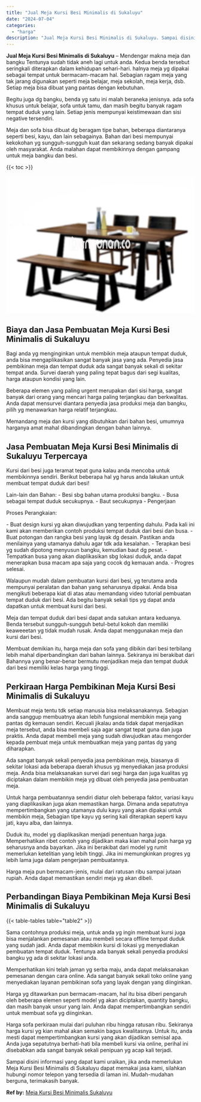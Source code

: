 ```yaml
---
title: "Jual Meja Kursi Besi Minimalis di Sukaluyu"
date: "2024-07-04"
categories: 
  - "harga"
description: "Jual Meja Kursi Besi Minimalis di Sukaluyu. Sampai disini informasi yang dapat kami uraikan, jika anda memerlukan Meja Kursi Besi Minimalis di Sukaluyu dapat..."
---
```


**Jual Meja Kursi Besi Minimalis di Sukaluyu** – Mendengar makna meja dan bangku Tentunya sudah tidak aneh lagi untuk anda. Kedua benda tersebut seringkali diterapkan dalam kehidupan sehari-hari. halnya meja yg dipakai sebagai tempat untuk bermacam-macam hal. Sebagian ragam meja yang tak jarang digunakan seperti meja belajar, meja sekolah, meja kerja, dsb. Setiap meja bisa dibuat yang pantas dengan kebutuhan.

Begitu juga dg bangku, benda yg satu ini malah beraneka jenisnya. ada sofa khusus untuk belajar, sofa untuk tamu, dan masih begitu banyak ragam tempat duduk yang lain. Setiap jenis mempunyai keistimewaan dan sisi negative tersendiri.

Meja dan sofa bisa dibuat dg beragam tipe bahan, beberapa diantaranya seperti besi, kayu, dan lain sebagainya. Bahan dari besi mempunyai kekokohan yg sungguh-sungguh kuat dan sekarang sedang banyak dipakai oleh masyarakat. Anda malahan dapat membikinnya dengan gampang untuk meja bangku dan besi.

{{< toc >}}

![Jual Meja Kursi Besi Minimalis di Sukaluyu](/images/jual-meja-besi-murah02.png)

## Biaya dan Jasa Pembuatan Meja Kursi Besi Minimalis di Sukaluyu

Bagi anda yg menginginkan untuk membikin meja ataupun tempat duduk, anda bisa mengaplikasikan sangat banyak jasa yang ada. Penyedia jasa pembikinan meja dan tempat duduk ada sangat banyak sekali di sekitar tempat anda. Survei daerah yang paling tepat bagus dari segi kualitas, harga ataupun kondisi yang lain.

Beberapa elemen yang paling urgent merupakan dari sisi harga, sangat banyak dari orang yang mencari harga paling terjangkau dan berkwalitas. Anda dapat mensurvei diantara penyedia jasa produksi meja dan bangku, pilih yg menawarkan harga relatif terjangkau.

Memandang meja dan kursi yang dibutuhkan dari bahan besi, umumnya harganya amat mahal dibandingkan dengan bahan lainnya.

## Jasa Pembuatan Meja Kursi Besi Minimalis di Sukaluyu Terpercaya

Kursi dari besi juga teramat tepat guna kalau anda mencoba untuk membikinnya sendiri. Berikut beberapa hal yg harus anda lakukan untuk membuat tempat duduk dari besi!

Lain-lain dan Bahan: - Besi sbg bahan utama produksi bangku. - Busa sebagai tempat duduk secukupnya. - Baut secukupnya - Pengerjaan

Proses Perangkaian:

\- Buat design kursi yg akan diwujudkan yang terpenting dahulu. Pada kali ini kami akan memberikan contoh produksi tempat duduk dari besi dan busa. - Buat potongan dan rangka besi yang layak dg desain. Pastikan anda menilainya yang utamanya dahulu agar tdk ada kesalahan. - Terapkan besi yg sudah dipotong menyusun bangku, kemudian baut dg pesat. - Tempatkan busa yang akan diaplikasikan sbg lokasi duduk, anda dapat menerapkan busa macam apa saja yang cocok dg kemauan anda. - Progres selesai.

Walaupun mudah dalam pembuatan kursi dari besi, yg terutama anda mempunyai peralatan dan bahan yang seharusnya dipakai. Anda bisa mengikuti beberapa kiat di atas atau memandang video tutorial pembuatan tempat duduk dari besi. Ada begitu banyak sekali tips yg dapat anda dapatkan untuk membuat kursi dari besi.

Meja dan tempat duduk dari besi dapat anda satukan antara keduanya. Benda tersebut sungguh-sungguh betul-betul kokoh dan memiliki keaweeetan yg tidak mudah rusak. Anda dapat menggunakan meja dan kursi dari besi.

Membuat demikian itu, harga meja dan sofa yang dibikin dari besi terbilang lebih mahal diperbandingkan dari bahan lainnya. Sekiranya ini berakibat dari Bahannya yang benar-benar bermutu menjadikan meja dan tempat duduk dari besi memiliki kelas harga yang tinggi.

## Perkiraan Harga Pembikinan Meja Kursi Besi Minimalis di Sukaluyu

Membuat meja tentu tdk setiap manusia bisa melaksanakannya. Sebagian anda sanggup membuatnya akan lebih fungsional membikin meja yang pantas dg kemauan sendiri. Kecuali jikalau anda tidak dapat menjadikan meja tersebut, anda bisa membeli saja agar sangat tepat guna dan juga praktis. Anda dapat membeli meja yang sudah diwujudkan atau mengorder kepada pembuat meja untuk membuatkan meja yang pantas dg yang diharapkan.

Ada sangat banyak sekali penyedia jasa pembikinan meja, biasanya di sekitar lokasi ada beberapa daerah khusus yg menyediakan jasa produksi meja. Anda bisa melaksanakan survei dari segi harga dan juga kualitas yg diciptakan dalam membikin meja yg dibuat oleh penyedia jasa pembuatan meja.

Untuk harga pembuatannya sendiri diatur oleh beberapa faktor, variasi kayu yang diaplikasikan juga akan memastikan harga. Dimana anda sepatutnya mempertimbangkan yang utamanya dulu kayu yang akan dipakai untuk membikin meja, Sebagian tipe kayu yg sering kali diterapkan seperti kayu jati, kayu alba, dan lainnya.

Duduk itu, model yg diaplikasikan menjadi penentuan harga juga. Memperhatikan ribet contoh yang dijadikan maka kian mahal poin harga yg seharusnya anda bayarkan. Jika ini berakibat dari model yg rumit memerlukan ketelitian yang lebih tinggi. Jika ini memungkinkan progres yg lebih lama juga dalam pengerjaan pembuatannya.

Harga meja pun bermacam-jenis, mulai dari ratusan ribu sampai jutaan rupiah. Anda dapat memastikan sendiri meja yg akan dibeli.

## Perbandingan Biaya Pembikinan Meja Kursi Besi Minimalis di Sukaluyu

{{< table-tables table="table2" >}}

Sama contohnya produksi meja, untuk anda yg ingin membuat kursi juga bisa menjalankan pemesanan atau membeli secara offline tempat duduk yang sudah jadi. Anda dapat membikin kursi di lokasi yg menyediakan pembuatan tempat duduk. Tentunya ada banyak sekali penyedia produksi bangku yg ada di sekitar lokasi anda.

Memperhatikan kini telah jaman yg serba maju, anda dapat melaksanakan pemesanan dengan cara online. Ada sangat banyak sekali toko online yang menyediakan layanan pembikinan sofa yang layak dengan yang diinginkan.

Harga yg ditawarkan pun bermacam-macam, hal itu bisa diberi pengaruh oleh beberapa elemen seperti model yg akan diciptakan, quantity bangku, dan masih banyak unsur yang lain. Anda dapat mempertimbangkan sendiri untuk membuat sofa yg diinginkan.

Harga sofa perkiraan mulai dari puluhan ribu hingga ratusan ribu. Sekiranya harga kursi yg kian mahal akan semakin bagus kwalitasnya. Untuk itu, anda mesti dapat mempertimbangkan kursi yang akan dijadikan semisal apa. Anda juga sepatutnya berhati-hati bila membeli kursi via online, perihal ini disebabkan ada sangat banyak sekali penipuan yg acap kali terjadi.

Sampai disini informasi yang dapat kami uraikan, jika anda memerlukan Meja Kursi Besi Minimalis di Sukaluyu dapat memakai jasa kami, silahkan hubungi nomor telepon yang tersedia di laman ini. Mudah-mudahan berguna, terimakasih banyak.

**Ref by:** [Meja Kursi Besi Minimalis Sukaluyu](https://id.wikipedia.org/wiki/Meja)
